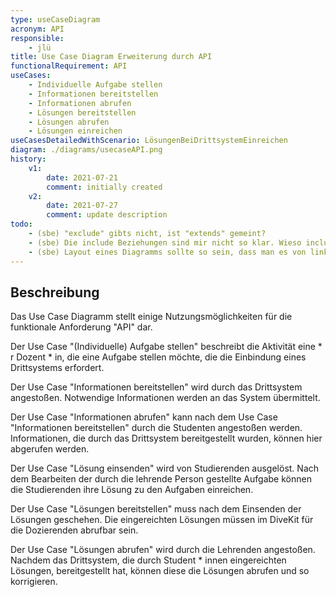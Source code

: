 ```yaml
---
type: useCaseDiagram
acronym: API
responsible: 
    - jlü
title: Use Case Diagram Erweiterung durch API 
functionalRequirement: API
useCases:
    - Individuelle Aufgabe stellen
    - Informationen bereitstellen
    - Informationen abrufen
    - Lösungen bereitstellen
    - Lösungen abrufen
    - Lösungen einreichen
useCasesDetailedWithScenario: LösungenBeiDrittsystemEinreichen
diagram: ./diagrams/usecaseAPI.png
history:
    v1:
        date: 2021-07-21
        comment: initially created
    v2:
        date: 2021-07-27
        comment: update description
todo:
    - (sbe) "exclude" gibts nicht, ist "extends" gemeint?
    - (sbe) Die include Beziehungen sind mir nicht so klar. Wieso included z.B. "Individuelle Aufgabe stellen" den UC "Lösungen einsenden" ? Das ist doch nicht zwangsläufig.
    - (sbe) Layout eines Diagramms sollte so sein, dass man es von links nach rechts / oben nach unten liest. Ist hier eher umgekehrt (links/rechts). Oben/unten ist eher zufällig, oder? 
---
```


## Beschreibung

Das Use Case Diagramm stellt einige Nutzungsmöglichkeiten für die funktionale Anforderung "API" dar.

Der Use Case "(Individuelle) Aufgabe stellen" beschreibt die Aktivität eine * r Dozent * in, die eine Aufgabe 
stellen möchte, die die Einbindung eines Drittsystems erfordert. 

Der Use Case "Informationen bereitstellen" wird durch das Drittsystem angestoßen. Notwendige Informationen werden an das 
System übermittelt.

Der Use Case "Informationen abrufen" kann nach dem Use Case "Informationen bereitstellen" durch die Studenten angestoßen werden.
Informationen, die durch das Drittsystem bereitgestellt wurden, können hier abgerufen werden.

Der Use Case "Lösung einsenden" wird von Studierenden ausgelöst. Nach dem Bearbeiten der durch die lehrende Person gestellte Aufgabe 
können die Studierenden ihre Lösung zu den Aufgaben einreichen. 

Der Use Case "Lösungen bereitstellen" muss nach dem Einsenden der Lösungen geschehen. Die eingereichten Lösungen müssen im DiveKit für 
die Dozierenden abrufbar sein.

Der Use Case "Lösungen abrufen" wird durch die Lehrenden angestoßen. Nachdem das Drittsystem, die durch Student * innen eingereichten Lösungen, bereitgestellt hat,
können diese die Lösungen abrufen und so korrigieren. 


